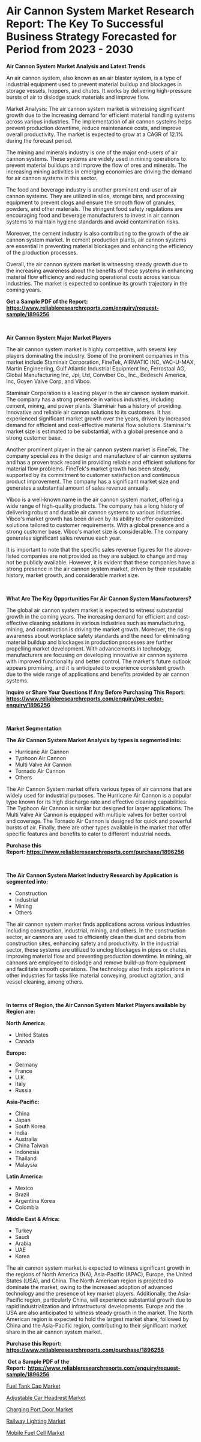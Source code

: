 <p><h1>Air Cannon System Market Research Report: The Key To Successful Business Strategy Forecasted for Period from 2023 - 2030</h1></p><p><strong>Air Cannon System Market Analysis and Latest Trends</strong></p>
<p><p>An air cannon system, also known as an air blaster system, is a type of industrial equipment used to prevent material buildup and blockages in storage vessels, hoppers, and chutes. It works by delivering high-pressure bursts of air to dislodge stuck materials and improve flow. </p><p>Market Analysis: The air cannon system market is witnessing significant growth due to the increasing demand for efficient material handling systems across various industries. The implementation of air cannon systems helps prevent production downtime, reduce maintenance costs, and improve overall productivity. The market is expected to grow at a CAGR of 12.1% during the forecast period.</p><p>The mining and minerals industry is one of the major end-users of air cannon systems. These systems are widely used in mining operations to prevent material buildups and improve the flow of ores and minerals. The increasing mining activities in emerging economies are driving the demand for air cannon systems in this sector.</p><p>The food and beverage industry is another prominent end-user of air cannon systems. They are utilized in silos, storage bins, and processing equipment to prevent clogs and ensure the smooth flow of granules, powders, and other materials. The stringent food safety regulations are encouraging food and beverage manufacturers to invest in air cannon systems to maintain hygiene standards and avoid contamination risks.</p><p>Moreover, the cement industry is also contributing to the growth of the air cannon system market. In cement production plants, air cannon systems are essential in preventing material blockages and enhancing the efficiency of the production processes.</p><p>Overall, the air cannon system market is witnessing steady growth due to the increasing awareness about the benefits of these systems in enhancing material flow efficiency and reducing operational costs across various industries. The market is expected to continue its growth trajectory in the coming years.</p></p>
<p><strong>Get a Sample PDF of the Report:&nbsp; <a href="https://www.reliableresearchreports.com/enquiry/request-sample/1896256">https://www.reliableresearchreports.com/enquiry/request-sample/1896256</a></strong></p>
<p>&nbsp;</p>
<p><strong>Air Cannon System Major Market Players</strong></p>
<p><p>The air cannon system market is highly competitive, with several key players dominating the industry. Some of the prominent companies in this market include Staminair Corporation, FineTek, AIRMATIC INC, VAC-U-MAX, Martin Engineering, Gulf Atlantic Industrial Equipment Inc, Ferrostaal AG, Global Manufacturing Inc, Jpi, Ltd, Conviber Co., Inc., Bedeschi America, Inc, Goyen Valve Corp, and Vibco.</p><p>Staminair Corporation is a leading player in the air cannon system market. The company has a strong presence in various industries, including cement, mining, and power plants. Staminair has a history of providing innovative and reliable air cannon solutions to its customers. It has experienced significant market growth over the years, driven by increased demand for efficient and cost-effective material flow solutions. Staminair's market size is estimated to be substantial, with a global presence and a strong customer base.</p><p>Another prominent player in the air cannon system market is FineTek. The company specializes in the design and manufacture of air cannon systems and has a proven track record in providing reliable and efficient solutions for material flow problems. FineTek's market growth has been steady, supported by its commitment to customer satisfaction and continuous product improvement. The company has a significant market size and generates a substantial amount of sales revenue annually.</p><p>Vibco is a well-known name in the air cannon system market, offering a wide range of high-quality products. The company has a long history of delivering robust and durable air cannon systems to various industries. Vibco's market growth has been driven by its ability to offer customized solutions tailored to customer requirements. With a global presence and a strong customer base, Vibco's market size is considerable. The company generates significant sales revenue each year.</p><p>It is important to note that the specific sales revenue figures for the above-listed companies are not provided as they are subject to change and may not be publicly available. However, it is evident that these companies have a strong presence in the air cannon system market, driven by their reputable history, market growth, and considerable market size.</p></p>
<p>&nbsp;</p>
<p><strong>What Are The Key Opportunities For Air Cannon System Manufacturers?</strong></p>
<p><p>The global air cannon system market is expected to witness substantial growth in the coming years. The increasing demand for efficient and cost-effective cleaning solutions in various industries such as manufacturing, mining, and construction is driving the market growth. Moreover, the rising awareness about workplace safety standards and the need for eliminating material buildup and blockages in production processes are further propelling market development. With advancements in technology, manufacturers are focusing on developing innovative air cannon systems with improved functionality and better control. The market's future outlook appears promising, and it is anticipated to experience consistent growth due to the wide range of applications and benefits provided by air cannon systems.</p></p>
<p><strong>Inquire or Share Your Questions If Any Before Purchasing This Report: <a href="https://www.reliableresearchreports.com/enquiry/pre-order-enquiry/1896256">https://www.reliableresearchreports.com/enquiry/pre-order-enquiry/1896256</a></strong></p>
<p>&nbsp;</p>
<p><strong>Market Segmentation</strong></p>
<p><strong>The Air Cannon System Market Analysis by types is segmented into:</strong></p>
<p><ul><li>Hurricane Air Cannon</li><li>Typhoon Air Cannon</li><li>Multi Valve Air Cannon</li><li>Tornado Air Cannon</li><li>Others</li></ul></p>
<p><p>The Air Cannon System market offers various types of air cannons that are widely used for industrial purposes. The Hurricane Air Cannon is a popular type known for its high discharge rate and effective cleaning capabilities. The Typhoon Air Cannon is similar but designed for larger applications. The Multi Valve Air Cannon is equipped with multiple valves for better control and coverage. The Tornado Air Cannon is designed for quick and powerful bursts of air. Finally, there are other types available in the market that offer specific features and benefits to cater to different industrial needs.</p></p>
<p><strong>Purchase this Report:&nbsp;<a href="https://www.reliableresearchreports.com/purchase/1896256">https://www.reliableresearchreports.com/purchase/1896256</a></strong></p>
<p>&nbsp;</p>
<p><strong>The Air Cannon System Market Industry Research by Application is segmented into:</strong></p>
<p><ul><li>Construction</li><li>Industrial</li><li>Mining</li><li>Others</li></ul></p>
<p><p>The air cannon system market finds applications across various industries including construction, industrial, mining, and others. In the construction sector, air cannons are used to efficiently clean the dust and debris from construction sites, enhancing safety and productivity. In the industrial sector, these systems are utilized to unclog blockages in pipes or chutes, improving material flow and preventing production downtime. In mining, air cannons are employed to dislodge and remove build-up from equipment and facilitate smooth operations. The technology also finds applications in other industries for tasks like material conveying, product agitation, and vessel cleaning, among others.</p></p>
<p>&nbsp;</p>
<p><strong>In terms of Region, the Air Cannon System Market Players available by Region are:</strong></p>
<p>
    <p> <strong> North America: </strong>
        <ul>
            <li>United States</li>
            <li>Canada</li>
        </ul>
        </p> 
    <p> <strong> Europe: </strong>
        <ul>
            <li>Germany</li>
            <li>France</li>
            <li>U.K.</li>
            <li>Italy</li>
            <li>Russia</li>
        </ul>
        </p> 
    <p> <strong> Asia-Pacific: </strong>
        <ul>
            <li>China</li>
            <li>Japan</li>
            <li>South Korea</li>
            <li>India</li>
            <li>Australia</li>
            <li>China Taiwan</li>
            <li>Indonesia</li>
            <li>Thailand</li>
            <li>Malaysia</li>
        </ul>
        </p> 
    <p> <strong> Latin America: </strong>
        <ul>
            <li>Mexico</li>
            <li>Brazil</li>
            <li>Argentina Korea</li>
            <li>Colombia</li>
        </ul>
        </p> 
    <p> <strong> Middle East & Africa: </strong>
        <ul>
            <li>Turkey</li>
            <li>Saudi</li>
            <li>Arabia</li>
            <li>UAE</li>
            <li>Korea</li>
        </ul>
    </p>
    </p>
<p><p>The air cannon system market is expected to witness significant growth in the regions of North America (NA), Asia-Pacific (APAC), Europe, the United States (USA), and China. The North American region is projected to dominate the market, owing to the increased adoption of advanced technology and the presence of key market players. Additionally, the Asia-Pacific region, particularly China, will experience substantial growth due to rapid industrialization and infrastructural developments. Europe and the USA are also anticipated to witness steady growth in the market. The North American region is expected to hold the largest market share, followed by China and the Asia-Pacific region, contributing to their significant market share in the air cannon system market.</p></p>
<p><strong>Purchase this Report: <a href="https://www.reliableresearchreports.com/purchase/1896256">https://www.reliableresearchreports.com/purchase/1896256</a></strong></p>
<p>&nbsp;<strong>Get a Sample PDF of the Report:&nbsp;&nbsp;<a href="https://www.reliableresearchreports.com/enquiry/request-sample/1896256">https://www.reliableresearchreports.com/enquiry/request-sample/1896256</a></strong></p>
<p><strong></strong></p>
<p><p><a href="https://medium.com/@vilmalittel/fuel-tank-cap-market-share-evolution-and-market-growth-trends-2023-2030-3cb422d7e05b">Fuel Tank Cap Market</a></p><p><a href="https://medium.com/@ravenrussel2023/adjustable-car-headrest-market-insights-into-market-cagr-market-trends-and-growth-strategies-d9c7251cbadd">Adjustable Car Headrest Market</a></p><p><a href="https://medium.com/@daishawolff/charging-port-door-market-exploring-market-share-market-trends-and-future-growth-c8f95747083a">Charging Port Door Market</a></p><p><a href="https://medium.com/@holliswelch2023/railway-lighting-market-outlook-industry-overview-and-forecast-2023-to-2030-45f59b64cf30">Railway Lighting Market</a></p><p><a href="https://medium.com/@wilmaheaney/mobile-fuel-cell-nbsp-market-focuses-on-market-share-size-and-projected-forecast-till-2030-1cbe3fe77878">Mobile Fuel Cell Market</a></p></p>